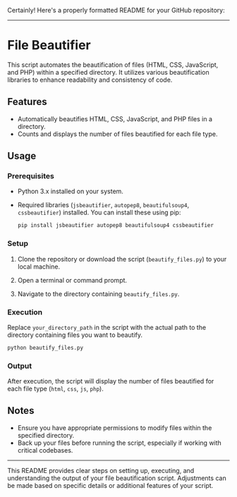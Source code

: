 Certainly! Here's a properly formatted README for your GitHub repository:

---

# File Beautifier

This script automates the beautification of files (HTML, CSS, JavaScript, and PHP) within a specified directory. It utilizes various beautification libraries to enhance readability and consistency of code.

## Features

- Automatically beautifies HTML, CSS, JavaScript, and PHP files in a directory.
- Counts and displays the number of files beautified for each file type.

## Usage

### Prerequisites

- Python 3.x installed on your system.
- Required libraries (`jsbeautifier`, `autopep8`, `beautifulsoup4`, `cssbeautifier`) installed. You can install these using pip:

  ```bash
  pip install jsbeautifier autopep8 beautifulsoup4 cssbeautifier
  ```

### Setup

1. Clone the repository or download the script (`beautify_files.py`) to your local machine.

2. Open a terminal or command prompt.

3. Navigate to the directory containing `beautify_files.py`.

### Execution

Replace `your_directory_path` in the script with the actual path to the directory containing files you want to beautify.

```bash
python beautify_files.py
```

### Output

After execution, the script will display the number of files beautified for each file type (`html`, `css`, `js`, `php`).

## Notes

- Ensure you have appropriate permissions to modify files within the specified directory.
- Back up your files before running the script, especially if working with critical codebases.

---

This README provides clear steps on setting up, executing, and understanding the output of your file beautification script. Adjustments can be made based on specific details or additional features of your script.
